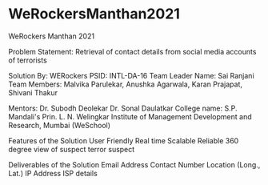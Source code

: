 # WeRockersManthan2021
 WeRockers Manthan 2021

Problem Statement: Retrieval of contact details from social media accounts of terrorists

Solution By: WERockers
PSID: INTL-DA-16
Team Leader Name: Sai Ranjani Team Members: Malvika Parulekar, Anushka Agarwala, Karan Prajapat, Shivani Thakur

Mentors:
Dr. Subodh Deolekar
Dr. Sonal Daulatkar
College name: S.P. Mandali's Prin. L. N. Welingkar Institute of Management Development and Research, Mumbai (WeSchool)


Features of the Solution
 User Friendly
 Real time
 Scalable
 Reliable
 360 degree view of suspect terror suspect

Deliverables of the Solution
 Email Address
 Contact Number
 Location (Long., Lat.)
 IP Address
 ISP details






